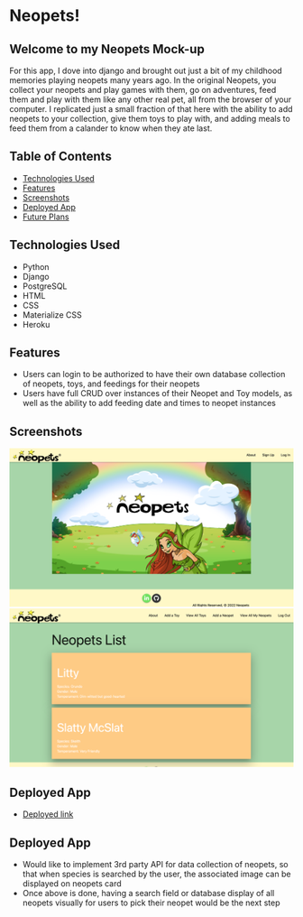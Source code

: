 # Neopets!

## **Welcome to my Neopets Mock-up** ##

For this app, I dove into django and brought out just a bit of my childhood memories playing neopets many years ago. In the original Neopets, you collect your neopets and play games with them, go on adventures, feed them and play with them like any other real pet, all from the browser of your computer. I replicated just a small fraction of that here with the ability to add neopets to your collection, give them toys to play with, and adding meals to feed them from a calander to know when they ate last. 

## Table of Contents
* [Technologies Used](#technologiesused)
* [Features](#features)
* [Screenshots](#screenshots)
* [Deployed App](#deployment)
* [Future Plans](#futureplans)

## <a name="technologiesused"></a>Technologies Used
* Python
* Django
* PostgreSQL
* HTML
* CSS
* Materialize CSS
* Heroku

## <a name="features"></a>Features
* Users can login to be authorized to have their own database collection of neopets, toys, and feedings for their neopets
* Users have full CRUD over instances of their Neopet and Toy models, as well as the ability to add feeding date and times to neopet instances

## <a name="screenshots"></a>Screenshots
![](main_app/static/screenshots/Screenshot_home.png)
![](main_app/static/screenshots/Screenshot_detail.png)

## <a name="deployment"></a>Deployed App
* [Deployed link](https://neopets-ga-proj4.herokuapp.com/)

## <a name="deployment"></a>Deployed App
* Would like to implement 3rd party API for data collection of neopets, so that when species is searched by the user, the associated image can be displayed on neopets card
* Once above is done, having a search field or database display of all neopets visually for users to pick their neopet would be the next step
